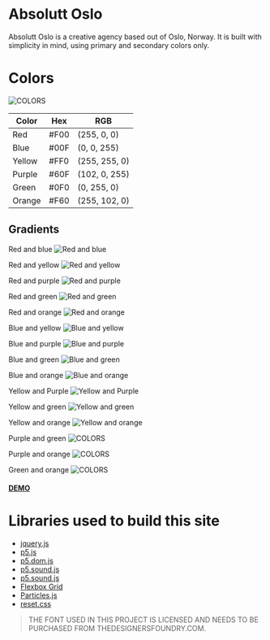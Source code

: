 # Absolutt Oslo

Absolutt Oslo is a creative agency based out of Oslo, Norway. It is built with simplicity in mind, using primary and secondary colors only. 

# Colors

![COLORS](https://github.com/christerwaters/ao-frontend/blob/master/img/colors.jpg "Logo Title Text 1")

|Color		| Hex  	| RGB  		  	|
|-----------|-------|---------------|
| Red		| #F00	| (255, 0, 0)	|
| Blue		| #00F  | (0, 0, 255)	|
| Yellow	| #FF0	| (255, 255, 0) |
| Purple	| #60F	| (102, 0, 255)	|
| Green		| #0F0	| (0, 255, 0)	|
| Orange	| #F60	| (255, 102, 0)	|

## Gradients

Red and blue
![Red and blue ](https://github.com/christerwaters/ao-frontend/blob/master/img/r-b.jpg "Red and blue gradient")

Red and yellow
![Red and yellow](https://github.com/christerwaters/ao-frontend/blob/master/img/r-y.jpg "Red and yellow gradient")

Red and purple
![Red and purple](https://github.com/christerwaters/ao-frontend/blob/master/img/r-p.jpg "Red and purple gradient")

Red and green
![Red and green](https://github.com/christerwaters/ao-frontend/blob/master/img/r-g.jpg "Red and green gradient")

Red and orange
![Red and orange](https://github.com/christerwaters/ao-frontend/blob/master/img/r-o.jpg "Red and orange gradient")

Blue and yellow
![Blue and yellow](https://github.com/christerwaters/ao-frontend/blob/master/img/b-y.jpg "Blue and yellow gradient")

Blue and purple
![Blue and purple](https://github.com/christerwaters/ao-frontend/blob/master/img/b-p.jpg "Blue and purple gradient")

Blue and green
![Blue and green](https://github.com/christerwaters/ao-frontend/blob/master/img/b-g.jpg "Blue and green gradient")

Blue and orange
![Blue and orange](https://github.com/christerwaters/ao-frontend/blob/master/img/b-o.jpg "Blue and orange gradient")

Yellow and Purple
![Yellow and Purple](https://github.com/christerwaters/ao-frontend/blob/master/img/y-p.jpg "Yellow and Purple gradient")

Yellow and green
![Yellow and green](https://github.com/christerwaters/ao-frontend/blob/master/img/y-g.jpg "Yellow and green gradient")

Yellow and orange
![Yellow and orange](https://github.com/christerwaters/ao-frontend/blob/master/img/y-o.jpg "Yellow and orange gradient")

Purple and green
![COLORS](https://github.com/christerwaters/ao-frontend/blob/master/img/colors.jpg "Logo Title Text 1")

Purple and orange
![COLORS](https://github.com/christerwaters/ao-frontend/blob/master/img/colors.jpg "Logo Title Text 1")

Green and orange
![COLORS](https://github.com/christerwaters/ao-frontend/blob/master/img/colors.jpg "Logo Title Text 1")

#### [DEMO](http://34.76.50.241/ao-frontend/ "Demo Site")

# Libraries used to build this site
* [jquery.js](http://jquery.com/ "Jquery")
* [p5.js](https://p5js.org/download/ "P5")
* [p5.dom.js](https://p5js.org/download/ "P5 DOM")
* [p5.sound.js](https://p5js.org/download/ "P5 Sound")
* [p5.sound.js](https://p5js.org/download/ "P5 Sound")
* [Flexbox Grid](http://flexboxgrid.com/ "Flexbox Grid")
* [Particles.js](https://github.com/VincentGarreau/particles.js/ "Particles JS")
* [reset.css](https://meyerweb.com/eric/tools/css/reset/ "CSS Reset")

> THE FONT USED IN THIS PROJECT IS LICENSED AND NEEDS TO BE PURCHASED FROM THEDESIGNERSFOUNDRY.COM.